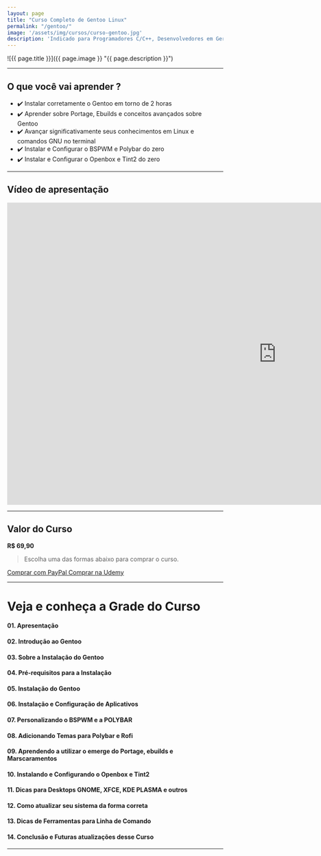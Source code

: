 ```yaml
---
layout: page
title: "Curso Completo de Gentoo Linux"
permalink: "/gentoo/"
image: '/assets/img/cursos/curso-gentoo.jpg'
description: 'Indicado para Programadores C/C++, Desenvolvedores em Geral e Amantes do GNU/Linux!'
---
```


![{{ page.title }}]({{ page.image }} "{{ page.description }}")

---

## O que você vai aprender ? 
+ ✔️  Instalar corretamente o Gentoo em torno de 2 horas
+ ✔️  Aprender sobre Portage, Ebuilds e conceitos avançados sobre Gentoo
+ ✔️  Avançar significativamente seus conhecimentos em Linux e comandos GNU no terminal
+ ✔️  Instalar e Configurar o BSPWM e Polybar do zero
+ ✔️  Instalar e Configurar o Openbox e Tint2 do zero


---

## Vídeo de apresentação
<iframe style="background: transparent;" width="1253" height="705" src="https://player.vimeo.com/video/788080553" title="YouTube video player" frameborder="0" allow="accelerometer; autoplay; clipboard-write; encrypted-media; gyroscope; picture-in-picture" allowfullscreen></iframe>

<!--
<div style="padding:56.25% 0 0 0;position:relative;"><iframe src="https://player.vimeo.com/video/788080553?h=a756f7a6c4&amp;badge=0&amp;autopause=0&amp;player_id=0&amp;app_id=58479" frameborder="0" allow="autoplay; fullscreen; picture-in-picture" allowfullscreen style="position:absolute;top:0;left:0;width:100%;height:100%;" title="Curso Completo de Gentoo Linux"></iframe></div><script src="https://player.vimeo.com/api/player.js"></script>-->

---

## Valor do Curso
**R$ 69,90**
> Escolha uma das formas abaixo para comprar o curso.

<a href="https://cutt.ly/GentooPay" class="btn btn-lg btn-info btn-block my-2 py-3">
  <i class="fab fa-paypal"></i> Comprar com PayPal
</a>

<a href="https://www.udemy.com/course/curso-completo-de-gentoo-linux" class="btn btn-lg btn-danger btn-block my-2 py-3" aria-disabled="true">
  <i class="fas fa-graduation-cap"></i> Comprar na Udemy
</a>

---

# Veja e conheça a Grade do Curso
#### 01. Apresentação
#### 02. Introdução ao Gentoo
#### 03. Sobre a Instalação do Gentoo
#### 04. Pré-requisitos para a Instalação
#### 05. Instalação do Gentoo
#### 06. Instalação e Configuração de Aplicativos
#### 07. Personalizando o BSPWM e a POLYBAR
#### 08. Adicionando Temas para Polybar e Rofi
#### 09. Aprendendo a utilizar o emerge do Portage, ebuilds e Marscaramentos
#### 10. Instalando e Configurando o Openbox e Tint2
#### 11. Dicas para Desktops GNOME, XFCE, KDE PLASMA e outros
#### 12. Como atualizar seu sistema da forma correta
#### 13. Dicas de Ferramentas para Linha de Comando
#### 14. Conclusão e Futuras atualizações desse Curso

---


